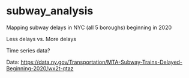 # subway_analysis

Mapping subway delays in NYC (all 5 boroughs) beginning in 2020

Less delays vs. More delays 

Time series data? 

Data: https://data.ny.gov/Transportation/MTA-Subway-Trains-Delayed-Beginning-2020/wx2t-qtaz

